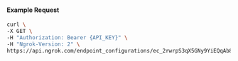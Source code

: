 <!-- Code generated for API Clients. DO NOT EDIT. -->

#### Example Request

```bash
curl \
-X GET \
-H "Authorization: Bearer {API_KEY}" \
-H "Ngrok-Version: 2" \
https://api.ngrok.com/endpoint_configurations/ec_2rwrpS3qX5GNy9YiEQqAb8I8vpw/tls_termination
```
